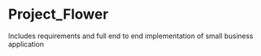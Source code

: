 # Project_Flower
Includes requirements and full end to end implementation of small business application
